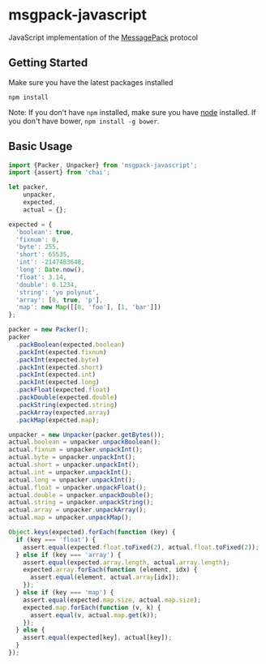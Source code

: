 # msgpack-javascript

JavaScript implementation of the [MessagePack](https://github.com/msgpack/msgpack/blob/master/spec.md) protocol

## Getting Started

Make sure you have the latest packages installed

```
npm install
```

Note: If you don't have `npm` installed, make sure you have
[node](http://nodejs.com) installed. If you don't have bower,
`npm install -g bower`.

## Basic Usage

```javascript
import {Packer, Unpacker} from 'msgpack-javascript';
import {assert} from 'chai';

let packer,
    unpacker,
    expected,
    actual = {};

expected = {
  'boolean': true,
  'fixnum': 0,
  'byte': 255,
  'short': 65535,
  'int': -2147483648,
  'long': Date.now(),
  'float': 3.14,
  'double': 0.1234,
  'string': 'yo polynut',
  'array': [0, true, 'p'],
  'map': new Map([[0, 'foo'], [1, 'bar']])
};

packer = new Packer();
packer
  .packBoolean(expected.boolean)
  .packInt(expected.fixnum)
  .packInt(expected.byte)
  .packInt(expected.short)
  .packInt(expected.int)
  .packInt(expected.long)
  .packFloat(expected.float)
  .packDouble(expected.double)
  .packString(expected.string)
  .packArray(expected.array)
  .packMap(expected.map);

unpacker = new Unpacker(packer.getBytes());
actual.boolean = unpacker.unpackBoolean();
actual.fixnum = unpacker.unpackInt();
actual.byte = unpacker.unpackInt();
actual.short = unpacker.unpackInt();
actual.int = unpacker.unpackInt();
actual.long = unpacker.unpackInt();
actual.float = unpacker.unpackFloat();
actual.double = unpacker.unpackDouble();
actual.string = unpacker.unpackString();
actual.array = unpacker.unpackArray();
actual.map = unpacker.unpackMap();

Object.keys(expected).forEach(function (key) {
  if (key === 'float') {
    assert.equal(expected.float.toFixed(2), actual.float.toFixed(2));
  } else if (key === 'array') {
    assert.equal(expected.array.length, actual.array.length);
    expected.array.forEach(function (element, idx) {
      assert.equal(element, actual.array[idx]);
    });
  } else if (key === 'map') {
    assert.equal(expected.map.size, actual.map.size);
    expected.map.forEach(function (v, k) {
      assert.equal(v, actual.map.get(k));
    });
  } else {
    assert.equal(expected[key], actual[key]);
  }
});
```